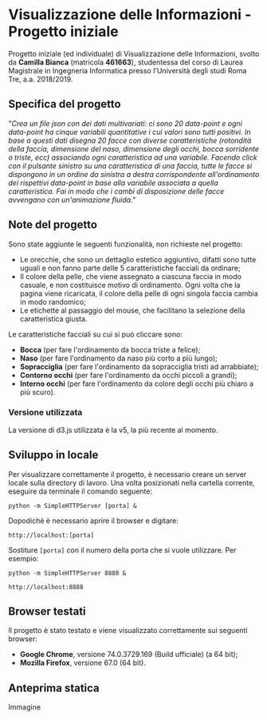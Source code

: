 # Visualizzazione delle Informazioni - Progetto iniziale
Progetto iniziale (ed individuale) di Visualizzazione delle Informazioni, svolto da **Camilla Bianca** (matricola **461663**), studentessa del corso di Laurea Magistrale in Ingegneria Informatica presso l'Università degli studi Roma Tre, a.a. 2018/2019.

## Specifica del progetto
"*Crea un file json con dei dati multivariati: ci sono 20 data-point e ogni data-point ha cinque variabili quantitative i cui valori sono tutti positivi. In base a questi dati disegna 20 facce con diverse caratteristiche (rotondità della faccia, dimensione del naso, dimensione degli occhi, bocca sorridente o triste, ecc) associando ogni caratteristica ad una variabile. Facendo click con il pulsante sinistro su una caratteristica di una faccia, tutte le facce si dispongono in un ordine da sinistra a destra corrispondente all'ordinamento dei rispettivi data-point in base alla variabile associata a quella caratteristica. Fai in modo che i cambi di disposizione delle facce avvengano con un'animazione fluida.*"

## Note del progetto
Sono state aggiunte le seguenti funzionalità, non richieste nel progetto:
- Le orecchie, che sono un dettaglio estetico aggiuntivo, difatti sono tutte uguali e non fanno parte delle 5 caratteristiche facciali da ordinare;
- Il colore della pelle, che viene assegnato a ciascuna faccia in modo casuale, e non costituisce motivo di ordinamento. Ogni volta che la pagina viene ricaricata, il colore della pelle di ogni singola faccia cambia in modo randomico;
- Le etichette al passaggio del mouse, che facilitano la selezione della caratteristica giusta.

Le caratteristiche facciali su cui si può cliccare sono:
- **Bocca** (per fare l'ordinamento da bocca triste a felice);
- **Naso** (per fare l'ordinamento da naso più corto a più lungo);
- **Sopracciglia** (per fare l'ordinamento da sopracciglia tristi ad arrabbiate);
- **Contorno occhi** (per fare l'ordinamento da occhi piccoli a grandi);
- **Interno occhi** (per fare l'ordinamento da colore degli occhi più chiaro a più scuro).

### Versione utilizzata
La versione di d3.js utilizzata è la v5, la più recente al momento.

## Sviluppo in locale
Per visualizzare correttamente il progetto, è necessario creare un server locale sulla directory di lavoro. Una volta posizionati nella cartella corrente, eseguire da terminale il comando seguente:
```
python -m SimpleHTTPServer [porta] &
```
Dopodiché è necessario aprire il browser e digitare:
```
http://localhost:[porta]
```
Sostiture ```[porta]``` con il numero della porta che si vuole utilizzare. Per esempio:
```
python -m SimpleHTTPServer 8888 &

http://localhost:8888
```

## Browser testati
Il progetto è stato testato e viene visualizzato correttamente sui seguenti browser:
- **Google Chrome**, versione 74.0.3729.169 (Build ufficiale) (a 64 bit);
- **Mozilla Firefox**, versione 67.0 (64 bit).

## Anteprima statica
Immagine


